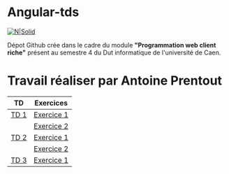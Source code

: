 # Angular-tds

[![N|Solid](https://blog.netapsys.fr/wp-content/uploads/2015/01/angularjs-logo.png.pagespeed.ce_.2SfPGmgT_b1.png)](https://angularjs.org)


Dépot Github crée dans le cadre du module **"Programmation web client riche"** présent au semestre 4 du Dut informatique de l'université de Caen.

# Travail réaliser par Antoine Prentout

| TD | Exercices |
| ------ | ------ | 
| [TD 1]([TD1]) | [Exercice 1]([Exo1.1]) | 
|  | [Exercice 2]([Exo1.1]) | 
| [TD 2]([TD2]) | [Exercice 1]([Exo1.1]) | 
|  | [Exercice 2]([Exo1.1]) |
| [TD 3]([TD3]) | [Exercice 1]([Exo1.1]) |

   [Exo1.1]: <https://github.com/M0untainfox/angular-tds/tree/master/Tp1/Exo1>
   [Exo1.2]: <https://github.com/M0untainfox/angular-tds/tree/master/Tp1/Exo2/README.md>
   [Exo2.1]: <https://github.com/M0untainfox/angular-tds/tree/master/Tp2/exo1/README.md>
   [Exo2.2]: <https://github.com/M0untainfox/angular-tds/tree/master/Tp2/exo2/README.md>
   [Exo3.1]: <https://github.com/M0untainfox/angular-tds/tree/master/Tp3/exo1/README.md>
   [TD1]: <http://slamwiki.kobject.net/slam4/richclient/angularjs/td1>
   [TD2]: <http://slamwiki.kobject.net/slam4/richclient/angularjs/td2>
   [TD3]: <http://slamwiki.kobject.net/slam4/richclient/angularjs/td3>
